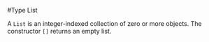 #Type List

A `List` is an integer-indexed collection of zero or more objects. The constructor `[]` returns an empty list.
